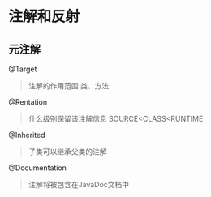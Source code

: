 # 注解和反射

## 元注解

@Target

> 注解的作用范围 类、方法

@Rentation

> 什么级别保留该注解信息 SOURCE<CLASS<RUNTIME

@Inherited

> 子类可以继承父类的注解

@Documentation

> 注解将被包含在JavaDoc文档中